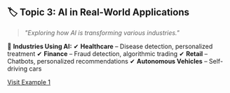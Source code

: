 ## 🏷️ Topic 3: **AI in Real-World Applications**

> *"Exploring how AI is transforming various industries."*

🚀 **Industries Using AI:**
✔ **Healthcare** – Disease detection, personalized treatment
✔ **Finance** – Fraud detection, algorithmic trading
✔ **Retail** – Chatbots, personalized recommendations
✔ **Autonomous Vehicles** – Self-driving cars


<a href="${INTERNAL_TOPIC_LINK_1}">Visit Example 1</a>





